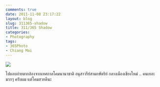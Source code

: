 ```yaml
---
comments: true
date: 2011-11-08 23:17:22
layout: blog
slug: 311365-shadow
title: 311/365 Shadow
categories:
- Photography
tags:
- 365Photo
- Chiang Mai
---
```


[![](http://farm7.static.flickr.com/6052/6326324660_471f239a96_z.jpg)](http://www.flickr.com/photos/armno/6326324660/in/photostream)

ไปแอบถ่ายตากล้องจากเทศกาลโคมนานาชาติ อนุสาวรีย์สามกษัตริย์ กลางเมืองเชียงใหม่ .. คนเยอะมากๆ ครับผม แต่โคมสวยดีนะ
